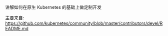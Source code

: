 讲解如何在原生 Kubernetes 的基础上做定制开发

主要来自: https://github.com/kubernetes/community/blob/master/contributors/devel/README.md